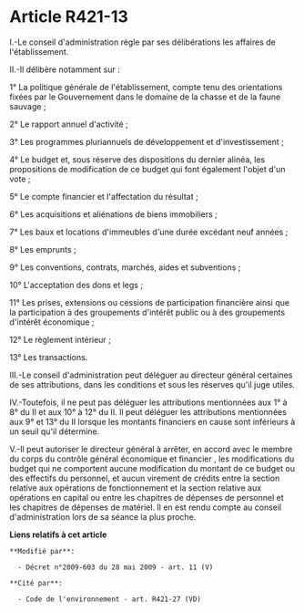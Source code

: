 # Article R421-13

I.-Le conseil d'administration règle par ses délibérations les affaires de l'établissement. 

II.-Il délibère notamment sur : 

1° La politique générale de l'établissement, compte tenu des orientations fixées par le Gouvernement dans le domaine de la
chasse et de la faune sauvage ; 

2° Le rapport annuel d'activité ; 

3° Les programmes pluriannuels de développement et d'investissement ; 

4° Le budget et, sous réserve des dispositions du dernier alinéa, les propositions de modification de ce budget qui font
également l'objet d'un vote ; 

5° Le compte financier et l'affectation du résultat ; 

6° Les acquisitions et aliénations de biens immobiliers ; 

7° Les baux et locations d'immeubles d'une durée excédant neuf années ; 

8° Les emprunts ; 

9° Les conventions, contrats, marchés, aides et subventions ; 

10° L'acceptation des dons et legs ; 

11° Les prises, extensions ou cessions de participation financière ainsi que la participation à des groupements d'intérêt
public ou à des groupements d'intérêt économique ; 

12° Le règlement intérieur ; 

13° Les transactions. 

III.-Le conseil d'administration peut déléguer au directeur général certaines de ses attributions, dans les conditions et
sous les réserves qu'il juge utiles. 

IV.-Toutefois, il ne peut pas déléguer les attributions mentionnées aux 1° à 8° du II et aux 10° à 12° du II. Il peut
déléguer les attributions mentionnées aux 9° et 13° du II lorsque les montants financiers en cause sont inférieurs à un seuil
qu'il détermine.

V.-Il peut autoriser le directeur général à arrêter, en accord avec le membre du corps du contrôle général économique et
financier , les modifications du budget qui ne comportent aucune modification du montant de ce budget ou des effectifs du
personnel, et aucun virement de crédits entre la section relative aux opérations de fonctionnement et la section relative aux
opérations en capital ou entre les chapitres de dépenses de personnel et les chapitres de dépenses de matériel. Il en est
rendu compte au conseil d'administration lors de sa séance la plus proche.

**Liens relatifs à cet article**

	**Modifié par**:

	  - Décret n°2009-603 du 28 mai 2009 - art. 11 (V)

	**Cité par**:

	  - Code de l'environnement - art. R421-27 (VD)
